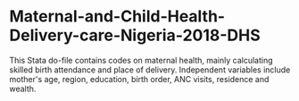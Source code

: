 # Maternal-and-Child-Health-Delivery-care-Nigeria-2018-DHS
  This Stata do-file contains codes on maternal health, mainly calculating skilled birth attendance and place of delivery. Independent variables include mother's age, region, education, birth order, ANC visits, residence and wealth.
